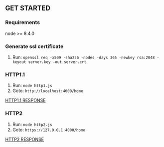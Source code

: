 ## GET STARTED

### Requirements
node >= 8.4.0

### Generate ssl certificate

1. Run: ```openssl req -x509 -sha256 -nodes -days 365 -newkey rsa:2048 -keyout server.key -out server.crt ```

### HTTP1.1

1. Run: ```node http1.js```
2. Goto: ``` http://localhost:4000/home ```

[HTTP1.1 RESPONSE](https://github.com/sohamdodia/server-push-express/blob/master/Screenshots/http1.png)

### HTTP2

 1. Run: ```node http2.js ```
 2. Goto: ``` https://127.0.0.1:4000/home ```

[HTTP2 RESPONSE](https://github.com/sohamdodia/server-push-express/blob/master/Screenshots/http2.png)
